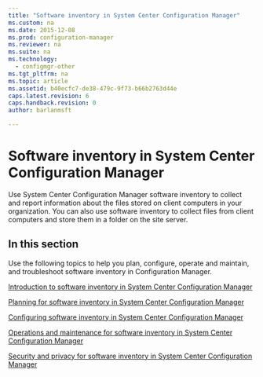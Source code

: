 ```yaml
---
title: "Software inventory in System Center Configuration Manager"
ms.custom: na
ms.date: 2015-12-08
ms.prod: configuration-manager
ms.reviewer: na
ms.suite: na
ms.technology:
  - configmgr-other
ms.tgt_pltfrm: na
ms.topic: article
ms.assetid: b40ecfc7-de38-479c-9f73-b66b2763d44e
caps.latest.revision: 6
caps.handback.revision: 0
author: barlanmsft

---
```

# Software inventory in System Center Configuration Manager
Use System Center Configuration Manager software inventory to collect and report information about the files stored on client computers in your organization. You can also use software inventory to collect files from client computers and store them in a folder on the site server.  

## In this section  
 Use the following topics to help you plan, configure, operate and maintain, and troubleshoot software inventory in Configuration Manager.  

 [Introduction to software inventory in System Center Configuration Manager](../../../../core/clients/manage/inventory/introduction-to-software-inventory.md)  

 [Planning for software inventory in System Center Configuration Manager](../Topic/Planning%20for%20software%20inventory%20in%20System%20Center%20Configuration%20Manager.md)  

 [Configuring software inventory in System Center Configuration Manager](../Topic/Configuring%20software%20inventory%20in%20System%20Center%20Configuration%20Manager.md)  

 [Operations and maintenance for software inventory in System Center Configuration Manager](../Topic/Operations%20and%20maintenance%20for%20software%20inventory%20in%20System%20Center%20Configuration%20Manager.md)  

 [Security and privacy for software inventory in System Center Configuration Manager](../../../../core/clients/manage/inventory/security-and-privacy-for-software-inventory.md)  
